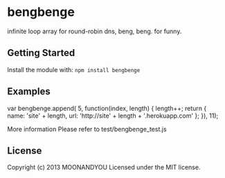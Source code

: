 # bengbenge
infinite loop array for round-robin dns, beng, beng. for funny.

## Getting Started
Install the module with: `npm install bengbenge`

## Examples

var
bengbenge.append( 5, function(index, length) {
      length++;
      return {
        name: 'site' + length,
        url: 'http://site' + length + '.herokuapp.com'
      };
    }), 11);

More information Please refer to test/bengbenge_test.js

## License
Copyright (c) 2013 MOONANDYOU
Licensed under the MIT license.
